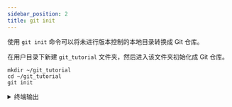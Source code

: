 ```yaml
---
sidebar_position: 2
title: git init
---
```


使用 `git init` 命令可以将未进行版本控制的本地目录转换成 Git 仓库。

在用户目录下新建 `git_tutorial` 文件夹，然后进入该文件夹初始化成 Git 仓库。

```
mkdir ~/git_tutorial
cd ~/git_tutorial
git init
```

<details>
  <summary>终端输出</summary>
  <p>
```
Initialized empty Git repository in /home/milir/git_tutorial/.git/
```
  </p>
</details>
